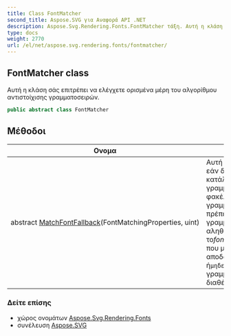 ```yaml
---
title: Class FontMatcher
second_title: Aspose.SVG για Αναφορά API .NET
description: Aspose.Svg.Rendering.Fonts.FontMatcher τάξη. Αυτή η κλάση σάς επιτρέπει να ελέγχετε ορισμένα μέρη του αλγορίθμου αντιστοίχισης γραμματοσειρών.
type: docs
weight: 2770
url: /el/net/aspose.svg.rendering.fonts/fontmatcher/
---
```

## FontMatcher class

Αυτή η κλάση σάς επιτρέπει να ελέγχετε ορισμένα μέρη του αλγορίθμου αντιστοίχισης γραμματοσειρών.

```csharp
public abstract class FontMatcher
```

## Μέθοδοι

| Ονομα | Περιγραφή |
| --- | --- |
| abstract [MatchFontFallback](../../aspose.svg.rendering.fonts/fontmatcher/matchfontfallback/)(FontMatchingProperties, uint) | Αυτή η μέθοδος καλείται εάν δεν υπάρχει κατάλληλη γραμματοσειρά στους φακέλους αναζήτησης γραμματοσειρών. Θα πρέπει να επιστρέψει γραμματοσειρά αληθινού τύπου με βάση το*fontMatchingProperties* που μπορεί να αποδώσει*charCode* , ή`μηδενικό` εάν αυτή η γραμματοσειρά δεν είναι διαθέσιμη. |

### Δείτε επίσης

* χώρος ονομάτων [Aspose.Svg.Rendering.Fonts](../../aspose.svg.rendering.fonts/)
* συνέλευση [Aspose.SVG](../../)


